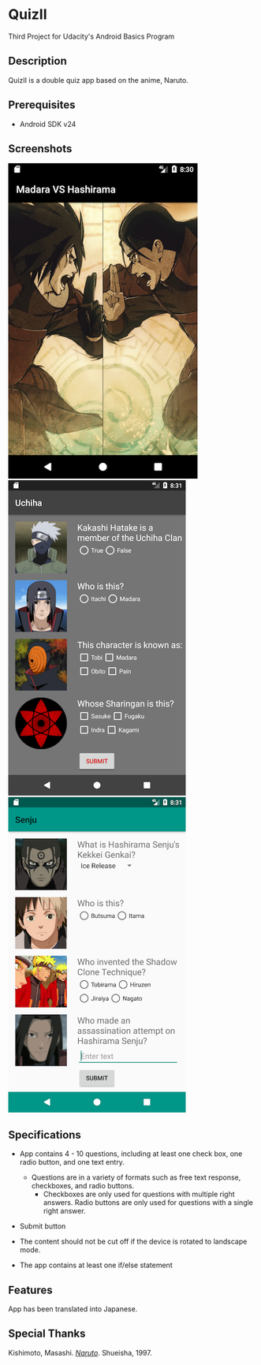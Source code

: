 # QuizII
Third Project for Udacity's Android Basics Program

## Description

QuizII is a double quiz app based on the anime, Naruto.

## Prerequisites

* Android SDK v24

## Screenshots

![Main screen](https://github.com/trobbierob/quizII/blob/master/screenshots/screenshot1.png) <br />
![Uchiha Quiz](https://github.com/trobbierob/quizII/blob/master/screenshots/screenshot2.png) <br />
![Senju Quiz](https://github.com/trobbierob/quizII/blob/master/screenshots/screenshot3.png)

## Specifications

* App contains 4 - 10 questions, including at least one check box, one radio button, and one text entry.
  * Questions are in a variety of formats such as free text response, checkboxes, and radio buttons.
    * Checkboxes are only used for questions with multiple right answers. Radio buttons are only used for questions with a single right answer.

* Submit button
  
* The content should not be cut off if the device is rotated to landscape mode.
  
* The app contains at least one if/else statement

## Features

App has been translated into Japanese.

## Special Thanks

Kishimoto, Masashi. [_Naruto_](https://www.wikiwand.com/en/Naruto). Shueisha, 1997.
